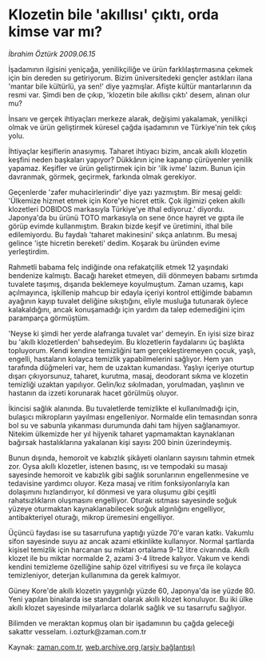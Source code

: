 # Klozetin bile 'akıllısı'  çıktı, orda kimse var mı?

*İbrahim Öztürk 2009.06.15*

<tr><td class="metin" colspan="2" style="padding-top: 20px; padding-left: 5px; padding-right: 10px;">İşadamının ilgisini yeniçağa, yenilikçiliğe ve ürün farklılaştırmasına çekmek için bin dereden su getiriyorum. Bizim üniversitedeki gençler astıkları ilana 'mantar bile kültürlü, ya sen!' diye yazmışlar. Afişte kültür mantarlarının da resmi var. Şimdi ben de çıkıp, 'klozetin bile akıllısı çıktı' desem, alınan olur mu?</td></tr><tr><td class="metin" colspan="2" style="padding-top: 20px; padding-left: 5px; padding-right: 10px;"><p>İnsanı ve gerçek ihtiyaçları merkeze alarak, değişimi yakalamak, yenilikçi olmak ve ürün geliştirmek küresel çağda işadamının ve Türkiye'nin tek çıkış yolu.
<p>İhtiyaçlar keşiflerin anasıymış. Taharet ihtiyacı bizim, ancak akıllı klozetin keşfini neden başkaları yapıyor? Dükkânın içine kapanıp çürüyenler yenilik yapamaz. Keşifler ve ürün geliştirmek için bir 'ilk ivme' lazım. Bunun için davranmak, görmek, geçirmek, farkında olmak gerekiyor.
<p>Geçenlerde 'zafer muhacirlerindir' diye yazı yazmıştım. Bir mesaj geldi: 'Ülkemize hizmet etmek için Kore'ye hicret ettik. Çok ilgimizi çeken akıllı klozetleri DOBIDOS markasıyla Türkiye'ye ithal ediyoruz.' diyordu. Japonya'da bu ürünü TOTO markasıyla on sene önce hayret ve gıpta ile görüp evimde kullanmıştım. Bırakın bizde keşif ve üretimini, ithal bile edilemiyordu. Bu faydalı 'taharet makinesini' sıkça anlatırım. Bu mesaj gelince 'işte hicretin bereketi' dedim. Koşarak bu üründen evime yerleştirdim. 
<p>Rahmetli babama felç indiğinde ona refakatçilik etmek 12 yaşındaki bendenize kalmıştı. Bacağı hareket etmeyen, dili dönmeyen babamı sırtımda tuvalete taşımış, dışarıda beklemeye koyulmuştum. Zaman uzamış, kapı açılmayınca, işkillenip mahcup bir edayla içeriyi kontrol ettiğimde babamın ayağının kayıp tuvalet deliğine sıkıştığını, eliyle musluğa tutunarak öylece kalakaldığını, ancak konuşamadığı için yardım da talep edemediğini içim paramparça görmüştüm.
<p>'Neyse ki şimdi her yerde alafranga tuvalet var' demeyin. En iyisi size biraz bu 'akıllı klozetlerden' bahsedeyim. Bu klozetlerin faydalarını üç başlıkta topluyorum. Kendi kendine temizliğini tam gerçekleştiremeyen çocuk, yaşlı, engelli, hastaların kolayca temizlik yapabilmelerini sağlıyor. Hem yan tarafında düğmeleri var, hem de uzaktan kumandası. Yaşlıyı içeriye oturtup dışarı çıkıyorsunuz, taharet, kurutma, masaj, deodorant sıkma ve klozetin temizliği uzaktan yapılıyor. Gelin/kız sıkılmadan, yorulmadan, yaşlının ve hastanın da izzeti korunarak hacet görülmüş oluyor.
<p>İkincisi sağlık alanında. Bu tuvaletlerde temizlikte el kullanılmadığı için, bulaşıcı mikropların yayılması engelleniyor. Normalde elin temasından sonra bol su ve sabunla yıkanması durumunda dahi tam hijyen sağlanamıyor. Nitekim ülkemizde her yıl hijyenik taharet yapmamaktan kaynaklanan bağırsak hastalıklarına yakalanan kişi sayısı 200 binin üzerindeymiş.
<p>Bunun dışında, hemoroit ve kabızlık şikâyeti olanların sayısını tahmin etmek zor. Oysa akıllı klozetler, istenen basınç, ısı ve tempodaki su masajı sayesinde hemoroit ve kabızlık gibi sağlık sorunlarının engellenmesine ve tedavisine yardımcı oluyor. Keza masaj ve ritim fonksiyonlarıyla kan dolaşımını hızlandırıyor, kıl dönmesi ve yara oluşumu gibi çeşitli rahatsızlıkların oluşmasını engelliyor. Oturak ısıtması sayesinde soğuk yüzeye oturmaktan kaynaklanabilecek soğuk algınlığını engelliyor, antibakteriyel oturağı, mikrop üremesini engelliyor. 
<p>Üçüncü faydası ise su tasarrufuna yaptığı yüzde 70'e varan katkı. Vakumlu sifon sayesinde suyu az ancak azami etkinlikte kullanıyor. Normal şartlarda kişisel temizlik için harcanan su miktarı ortalama 9-12 litre civarında. Akıllı klozet ile bu miktar normalde 2, azami 3-4 litrede kalıyor. Vakum ve kendi kendini temizleme özelliğine sahip özel vitrifiyesi su ve fırça ile kolayca temizleniyor, deterjan kullanımına da gerek kalmıyor.
<p>Güney Kore'de akıllı klozetin yaygınlığı yüzde 60, Japonya'da ise yüzde 80. Yeni yapılan binalarda ise standart olarak akıllı klozet konuluyor. Bu iki ülke akıllı klozet sayesinde milyarlarca dolarlık sağlık ve su tasarrufu sağlıyor.
<p>Bilimden ve meraktan kopmuş olan bir işadamının bu çağda geleceği sakattır vesselam. i.ozturk@zaman.com.tr <br/></p></p></p></p></p></p></p></p></p></p></td></tr>

Kaynak: [zaman.com.tr](http://zaman.com.tr/yazar.do?yazino=859087), [web.archive.org (arşiv bağlantısı)](http://web.archive.org/web/20090619161746/http://www.zaman.com.tr:80/yazar.do?yazino=859087)

